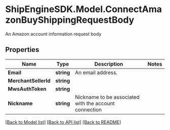 # ShipEngineSDK.Model.ConnectAmazonBuyShippingRequestBody
An Amazon account information request body

## Properties

Name | Type | Description | Notes
------------ | ------------- | ------------- | -------------
**Email** | **string** | An email address. | 
**MerchantSellerId** | **string** |  | 
**MwsAuthToken** | **string** |  | 
**Nickname** | **string** | Nickname to be associated with the account connection | 

[[Back to Model list]](../../README.md#documentation-for-models) [[Back to API list]](../../README.md#documentation-for-api-endpoints) [[Back to README]](../../README.md)

